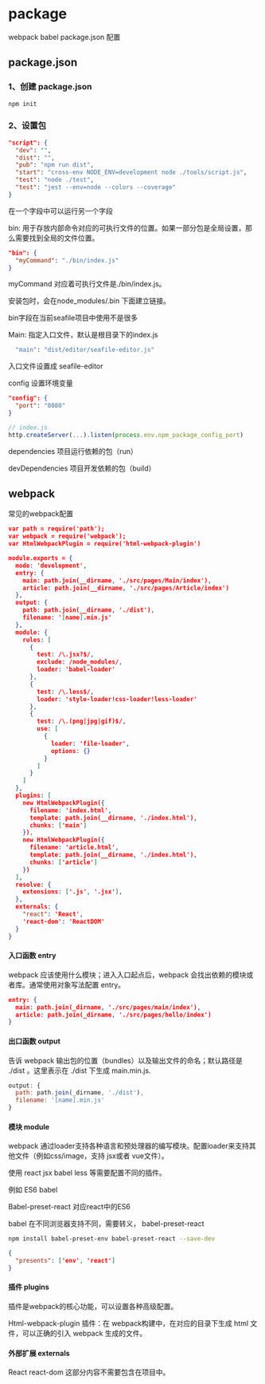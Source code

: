 # package

webpack babel package.json 配置

## package.json

### 1、创建 package.json

~~~bash 
npm init
~~~

### 2、设置包

~~~json
"script": {
  "dev": "",
  "dist": "",
  "pub": "npm run dist",
  "start": "cross-env NODE_ENV=development node ./tools/script.js",
  "test": "node ./test",
  "test": "jest --env=node --colors --coverage"
}
~~~

在一个字段中可以运行另一个字段

bin: 用于存放内部命令对应的可执行文件的位置。如果一部分包是全局设置，那么需要找到全局的文件位置。

~~~json
"bin": {
  "myCommand": "./bin/index.js"
}
~~~

myCommand 对应着可执行文件是./bin/index.js。

安装包时，会在node_modules/.bin 下面建立链接。

bin字段在当前seafile项目中使用不是很多

Main: 指定入口文件，默认是根目录下的index.js

~~~bash
  "main": "dist/editor/seafile-editor.js"
~~~

入口文件设置成 seafile-editor

config 设置环境变量

~~~json
"config": {
  "port": "8080"
}
~~~

~~~js
// index.js
http.createServer(...).listen(process.env.npm_package_config_port)
~~~

dependencies 项目运行依赖的包（run）

devDependencies 项目开发依赖的包（build）

## webpack

常见的webpack配置

~~~json
var path = require('path');
var webpack = require('webpack');
var HtmlWebpackPlugin = require('html-webpack-plugin')

module.exports = {
  mode: 'development',
  entry: {
    main: path.join(__dirname, './src/pages/Main/index'),
    article: path.join(__dirname, './src/pages/Article/index')
  },
  output: {
    path: path.join(__dirname, './dist'),
    filename: '[name].min.js'
  },
  module: {
    rules: [
      {
        test: /\.jsx?$/,
        exclude: /node_modules/,
        loader: 'babel-loader'
      },
      {
        test: /\.less$/,
        loader: 'style-loader!css-loader!less-loader'
      },
      {
        test: /\.(png|jpg|gif)$/,
        use: [
          {
            loader: 'file-loader',
            options: {}
          }
        ]
      }
    ]
  },
  plugins: [
    new HtmlWebpackPlugin({
      filename: 'index.html',
      template: path.join(__dirname, './index.html'),
      chunks: ['main']
    }),
    new HtmlWebpackPlugin({
      filename: 'article.html',
      template: path.join(__dirname, './index.html'),
      chunks: ['article']
    })
  ],
  resolve: {
    extensions: ['.js', '.jsx'],
  },
  externals: {
    "react": 'React',
    'react-dom': 'ReactDOM'
  }
}

~~~

#### 入口函数 entry

webpack 应该使用什么模块；进入入口起点后，webpack 会找出依赖的模块或者库。通常使用对象写法配置 entry。

~~~json
entry: {
  main: path.join(_dirname, './src/pages/main/index'),
  article: path.join(_dirname, './src/pages/hello/index')
} 
~~~

#### 出口函数 output

告诉 webpack 输出包的位置（bundles）以及输出文件的命名；默认路径是 ./dist 。这里表示在 ./dist 下生成 main.min.js.

~~~js
output: {
  path: path.join(_dirname, './dist'),
  filename: '[name].min.js'
}
~~~

#### 模块 module

webpack 通过loader支持各种语言和预处理器的编写模块。配置loader来支持其他文件（例如css/image，支持 jsx或者 vue文件）。

使用 react jsx babel less 等需要配置不同的插件。

例如 ES6 babel 

Babel-preset-react 对应react中的ES6

babel 在不同浏览器支持不同，需要转义， babel-preset-react

~~~bash
npm install babel-preset-env babel-preset-react --save-dev
~~~

~~~json
{
  "presents": ['env', 'react']
}
~~~

#### 插件 plugins

插件是webpack的核心功能，可以设置各种高级配置。

Html-webpack-plugin 插件：在 webpack构建中，在对应的目录下生成 html 文件，可以正确的引入 webpack 生成的文件。

#### 外部扩展 externals 

React  react-dom 这部分内容不需要包含在项目中。

